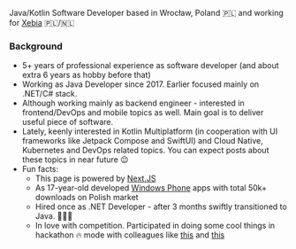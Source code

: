 Java/Kotlin Software Developer based in Wrocław, Poland 🇵🇱 and working for [Xebia](https://xebia.com) 🇵🇱/🇳🇱
### Background

- 5+ years of professional experience as software developer (and about extra 6 years as hobby before that)
- Working as Java Developer since 2017. Earlier focused mainly on .NET/C# stack.
- Although working mainly as backend engineer - interested in frontend/DevOps and mobile topics as well. Main goal is to deliver useful piece of software.
- Lately, keenly interested in Kotlin Multiplatform (in cooperation with UI frameworks like Jetpack Compose and SwiftUI) and Cloud Native, Kubernetes and DevOps related topics. You can expect posts about these topics in near future 😉
- Fun facts:
	- This page is powered by [Next.JS](https://nextjs.org/)
	- As 17-year-old developed [Windows Phone](https://en.wikipedia.org/wiki/Windows_Phone) apps with total 50k+ downloads on Polish market
	- Hired once as .NET Developer - after 3 months swiftly transitioned to Java. 🤷🏼‍♂️
	- In love with competition. Participated in doing some cool things in hackathon 🔥 mode with colleagues like [this](https://www.youtube.com/watch?v=uKyuLSJtaG0) and [this](https://youtu.be/Z4od83iG0Jc)